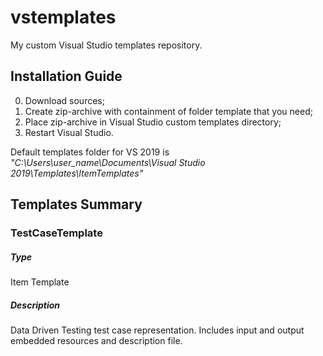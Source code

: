 # vstemplates
My custom Visual Studio templates repository.

## Installation Guide

 0. Download sources;
 1. Create zip-archive with containment of folder template that you need;
 2. Place zip-archive in Visual Studio custom templates directory;
 3. Restart Visual Studio.

Default templates folder for VS 2019 is *"C:\Users\user_name\Documents\Visual Studio 2019\Templates\ItemTemplates"*

## Templates Summary
### TestCaseTemplate
##### Type
Item Template
##### Description
Data Driven Testing  test case representation. Includes input and output embedded resources and description file.
